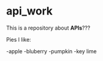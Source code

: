# api_work

This is a repository about **APIs**???

Pies  I like:

-apple
-bluberry
-pumpkin
-key lime